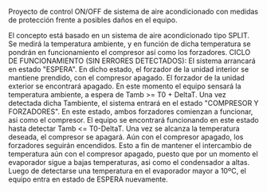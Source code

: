 Proyecto de control ON/OFF de sistema de aire acondicionado con medidas de protección frente a posibles daños en el equipo.

  El concepto está basado en un sistema de aire acondicionado tipo SPLIT. Se medirá la temperatura ambiente, y en función de dicha temperatura se pondrán en funcionamiento el compresor así como los forzadores.
CICLO DE FUNCIONAMIENTO (SIN ERRORES DETECTADOS):
  El sistema arrancará en estado "ESPERA". En dicho estado, el forzador de la unidad interior se mantiene prendido, con el compresor apagado. El forzador de la unidad exterior se encontrará apagado. En este momento el equipo sensará la temperatura ambiente, a espera de Tamb >= T0 + DeltaT.
  Una vez detectada dicha Tambiente, el sistema entrará en el estado "COMPRESOR Y FORZADORES". En este estado, ambos forzadores comienzan a funcionar, asi como el compresor. El equipo se encontrará funcionando en este estado hasta detectar Tamb <= T0-DeltaT.
  Una vez se alcanza la temperatura deseada, el compresor se apagará. Aún con el compresor apagado, los forzadores seguirán encendidos. Esto a fin de mantener el intercambio de temperatura aún con el compresor apagado, puesto que por un momento el evaporador sigue a bajas temperaturas, asi como el condensador a altas.
  Luego de detectarse una temperatura en el evaporador mayor a 10ºC, el equipo entra en estado de ESPERA nuevamente. 
